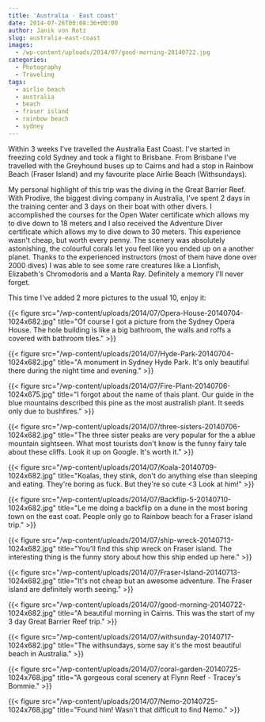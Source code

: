 ```yaml
---
title: 'Australia - East coast'
date: 2014-07-26T00:08:36+00:00
author: Janik von Rotz
slug: australia-east-coast
images:
  - /wp-content/uploads/2014/07/good-morning-20140722.jpg
categories:
  - Photography
  - Traveling
tags:
  - airlie beach
  - australia
  - beach
  - fraser island
  - rainbow beach
  - sydney
---
```

Within 3 weeks I've travelled the Australia East Coast. I've started in freezing cold Sydney and took a flight to Brisbane. From Brisbane I've travelled with the Greyhound buses up to Cairns and had a stop in Rainbow Beach (Fraser Island) and my favourite place Airlie Beach (Withsundays).
<!--more-->
My personal highlight of this trip was the diving in the Great Barrier Reef. With Prodive, the biggest diving company in Australia, I've spent 2 days in the training center and 3 days on their boat with other divers. I accomplished the courses for the Open Water certificate which allows my to dive down to 18 meters and I also received the Adventure Diver certificate which allows my to dive down to 30 meters. This experience wasn't cheap, but worth every penny.
The scenery was absolutely astonishing, the colourful corals let you feel like you ended up on a another planet. Thanks to the experienced instructors (most of them have done over 2000 dives) I was able to see some rare creatures like a Lionfish, Elizabeth's Chromodoris and a Manta Ray.
Definitely a memory I'll never forget.

This time I've added 2 more pictures to the usual 10, enjoy it:

{{< figure src="/wp-content/uploads/2014/07/Opera-House-20140704-1024x682.jpg" title="Of course I got a picture from the Sydney Opera House. The hole building is like a big bathroom, the walls and roffs a covered with bathroom tiles." >}}

{{< figure src="/wp-content/uploads/2014/07/Hyde-Park-20140704-1024x682.jpg" title="A monument in Sydney Hyde Park. It's only beautiful there during the night time and evening." >}}

{{< figure src="/wp-content/uploads/2014/07/Fire-Plant-20140706-1024x675.jpg" title="I forgot about the name of thais plant. Our guide in the blue mountains described this pine as the most australish plant. It seeds only due to bushfires." >}}

{{< figure src="/wp-content/uploads/2014/07/three-sisters-20140706-1024x682.jpg" title="The three sister peaks are very popular for the a ablue mountain sightseen. What most tourists don't know is the funny fairy tale about these cliffs. Look it up on Google. It's worth it." >}}

{{< figure src="/wp-content/uploads/2014/07/Koala-20140709-1024x682.jpg" title="Koalas, they stink, don't do anything else than sleeping and eating. They're boring as fuck.  But they're so cute <3 Look at him!" >}}

{{< figure src="/wp-content/uploads/2014/07/Backflip-5-20140710-1024x682.jpg" title="Le me doing a backflip on a dune in the most boring town on the east coat. People only go to Rainbow beach for a Fraser island trip." >}}

{{< figure src="/wp-content/uploads/2014/07/ship-wreck-20140713-1024x682.jpg" title="You'll find this ship wreck on Fraser island. The interesting thing is the funny story about how this ship ended up here." >}}

{{< figure src="/wp-content/uploads/2014/07/Fraser-Island-20140713-1024x682.jpg" title="It's not cheap but an awesome adventure. The Fraser island are definitely worth seeing." >}}

{{< figure src="/wp-content/uploads/2014/07/good-morning-20140722-1024x682.jpg" title="A beautiful morning in Cairns. This was the start of my 3 day Great Barrier Reef trip." >}}

{{< figure src="/wp-content/uploads/2014/07/withsunday-20140717-1024x682.jpg" title="The withsundays, some say it's the most beautiful beach in Australia." >}}

{{< figure src="/wp-content/uploads/2014/07/coral-garden-20140725-1024x768.jpg" title="A gorgeous coral scenery at Flynn Reef - Tracey's Bommie." >}}

{{< figure src="/wp-content/uploads/2014/07/Nemo-20140725-1024x768.jpg" title="Found him! Wasn't that difficult to find Nemo." >}}
